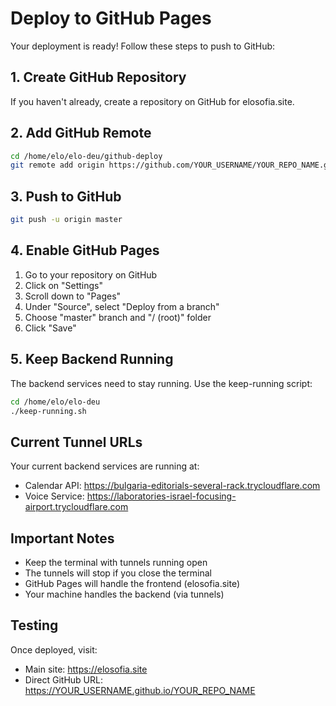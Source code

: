 # Deploy to GitHub Pages

Your deployment is ready! Follow these steps to push to GitHub:

## 1. Create GitHub Repository

If you haven't already, create a repository on GitHub for elosofia.site.

## 2. Add GitHub Remote

```bash
cd /home/elo/elo-deu/github-deploy
git remote add origin https://github.com/YOUR_USERNAME/YOUR_REPO_NAME.git
```

## 3. Push to GitHub

```bash
git push -u origin master
```

## 4. Enable GitHub Pages

1. Go to your repository on GitHub
2. Click on "Settings"
3. Scroll down to "Pages"
4. Under "Source", select "Deploy from a branch"
5. Choose "master" branch and "/ (root)" folder
6. Click "Save"

## 5. Keep Backend Running

The backend services need to stay running. Use the keep-running script:

```bash
cd /home/elo/elo-deu
./keep-running.sh
```

## Current Tunnel URLs

Your current backend services are running at:
- Calendar API: https://bulgaria-editorials-several-rack.trycloudflare.com
- Voice Service: https://laboratories-israel-focusing-airport.trycloudflare.com

## Important Notes

- Keep the terminal with tunnels running open
- The tunnels will stop if you close the terminal
- GitHub Pages will handle the frontend (elosofia.site)
- Your machine handles the backend (via tunnels)

## Testing

Once deployed, visit:
- Main site: https://elosofia.site
- Direct GitHub URL: https://YOUR_USERNAME.github.io/YOUR_REPO_NAME